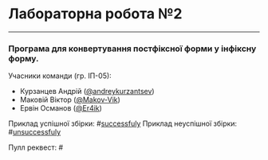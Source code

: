 # Лабораторна робота №2
---
### Програма для конвертування постфіксної форми у інфіксну форму.

Учасники команди (гр. ІП-05): 
 * Курзанцев Андрій ([@andreykurzantsev](https://github.com/andreykurzantsev))
 * Маковій Віктор ([@Makov-Vik](https://github.com/Makov-Vik))
 * Ервін Османов ([@Er4ik](https://github.com/Er4ik))

Приклад успішної збірки: #[successfuly](https://github.com/Makov-Vik/postfix-to-infix/actions/runs/2470387198)
Приклад неуспішної збірки: #[unsuccessfuly](https://github.com/Makov-Vik/postfix-to-infix/actions/runs/2470379142)

Пулл реквест: #
